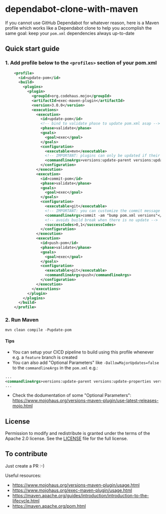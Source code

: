 # dependabot-clone-with-maven
If you cannot use GitHub Dependabot for whatever reason, here is a Maven profile which works like a Dependabot clone to help you accomplish the same goal: keep your `pom.xml` dependencies always up-to-date


## Quick start guide
### 1. Add profile below to the `<profiles>` section of your pom.xml
```xml
    <profile>
      <id>update-pom</id>
      <build>
        <plugins>
          <plugin>
            <groupId>org.codehaus.mojo</groupId>
            <artifactId>exec-maven-plugin</artifactId>
            <version>3.0.0</version>
            <executions>
              <execution>
                <id>update-pom</id>
                <!-- bind to validate phase to update pom.xml asap -->
                <phase>validate</phase>
                <goals>
                  <goal>exec</goal>
                </goals>
                <configuration>
                  <executable>mvn</executable>
                  <!-- IMPORTANT: plugins can only be updated if their versions are managed using properties -->
                  <commandlineArgs>versions:update-parent versions:update-properties versions:use-latest-releases</commandlineArgs>
                </configuration>
              </execution>
              <execution>
                <id>commit-pom</id>
                <phase>validate</phase>
                <goals>
                  <goal>exec</goal>
                </goals>
                <configuration>
                  <executable>git</executable>
                  <!-- IMPORTANT: you can customize the commit message -->
                  <commandlineArgs>commit -am "bump pom.xml versions"</commandlineArgs>
                  <!-- avoids build break when there is no update -->
                  <successCodes>0,1</successCodes>
                </configuration>
              </execution>
              <execution>
                <id>push-pom</id>
                <phase>validate</phase>
                <goals>
                  <goal>exec</goal>
                </goals>
                <configuration>
                  <executable>git</executable>
                  <commandlineArgs>push</commandlineArgs>
                </configuration>
              </execution>
            </executions>
          </plugin>
        </plugins>
      </build>
    </profile>
```


### 2. Run Maven
```
mvn clean compile -Pupdate-pom
```

#### Tips
- You can setup your CICD pipeline to build using this profile whenever e.g. a `feature` branch is created
- You can also add "Optional Parameters" like `-DallowMajorUpdates=false` to the `commandlineArgs` in the `pom.xml` e.g.:
```xml
...
<commandlineArgs>versions:update-parent versions:update-properties versions:use-latest-releases -DallowMajorUpdates=false</commandlineArgs>
...
```
- Check the dodumentation of some "Optional Parameters": https://www.mojohaus.org/versions-maven-plugin/use-latest-releases-mojo.html


## License
Permission to modify and redistribute is granted under the terms of the Apache 2.0 license. See the [LICENSE] file for the full license.

[LICENSE]: https://github.com/remisbaima/dependabot-clone-with-maven/blob/main/LICENSE


## To contribute
Just create a PR :-)

Useful resources:
- https://www.mojohaus.org/versions-maven-plugin/usage.html
- https://www.mojohaus.org/exec-maven-plugin/usage.html
- https://maven.apache.org/guides/introduction/introduction-to-the-lifecycle.html
- https://maven.apache.org/pom.html
